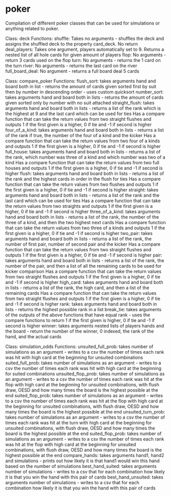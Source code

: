 # poker
Compilation of different poker classes that can be used for simulations or anything related to poker.

Class: deck
  Functions:
    shuffle: 
      Takes no arguments - shuffles the deck and assigns the shuffled deck to the property card_deck. No return
    deal_players: 
      Takes one argument, players automatically set to 9. Returns a nested list of all hole cards for given amount of players
    flop:
      No arguments - return 3 cards used on the flop
    turn:
      No arguments - returns the 1 card on the turn
    river:
      No arguments - returns the last card on the river
    full_board_deal:
      No argument - returns a full board deal 5 cards
      
      
Class: compare_poker
  Functions:
    flush_sort:
      takes arguments hand and board both in list - returns the amount of cards given sorted first by suit then by number in descending order - uses custom quicksort
    number_sort:
      takes arguments hand and board both in lists - returns the amount of cards given sorted only by number with no suit attached
    straight_flush:
      takes arguments hand and board both in lists - returns a list of the rank which is the highest at 9 and the last card which can be used for ties
      Has a compare function that can take the return values from two straight flushes and outputs 1 if the first given is a higher, 0 if tie and -1 if second is higher
    four_of_a_kind:
      takes arguments hand and board both in lists - returns a list of the rank if true, the number of the four of a kind and the kicker
      Has a compare function that can take the return values from two four of a kinds and outputs 1 if the first given is a higher, 0 if tie and -1 if second is higher
    full_house:
      takes arguments hand and board both in lists - returns a list of the rank, which number was three of a kind and which number was two of a kind
      Has a compare function that can take the return values from two full houses and outputs 1 if the first given is a higher, 0 if tie and -1 if second is higher
    flush:
      takes arguments hand and board both in lists - returns a list of the rank and the highest cards in order in the flush for ties
      Has a compare function that can take the return values from two flushes and outputs 1 if the first given is a higher, 0 if tie and -1 if second is higher
    straight:
      takes arguments hand and board both in lists - returns a list of the rank and the last card which can be used for ties
      Has a compare function that can take the return values from two straights and outputs 1 if the first given is a higher, 0 if tie and -1 if second is higher
    three_of_a_kind:
      takes arguments hand and board both in lists - returns a list of the rank, the number of the three of a kind, and then the two highest next cards
      Has a compare function that can take the return values from two three of a kinds and outputs 1 if the first given is a higher, 0 if tie and -1 if second is higher
    two_pair:
      takes arguments hand and board both in lists - returns a list of the rank, the number of first pair, number of second pair and the kicker
      Has a compare function that can take the return values from two straight flushes and outputs 1 if the first given is a higher, 0 if tie and -1 if second is higher
    pair:
      takes arguments hand and board both in lists - returns a list of the rank, the number of the pair, and then a list of all the remaining cards to be used for kicker comparison
      Has a compare function that can take the return values from two straight flushes and outputs 1 if the first given is a higher, 0 if tie and -1 if second is higher
    high_card:
      takes arguments hand and board both in lists - returns a list of the rank, the high card, and then a list of the remaining cards
      Has a compare function that can take the return values from two straight flushes and outputs 1 if the first given is a higher, 0 if tie and -1 if second is higher
    rank:
      takes arguments hand and board both in lists - returns the highest possible rank in a list
    break_tie:
      takes arguments of the outputs of the above functions that have equal rank - uses the compare functions to return 1 if the first given is higher, 0 if tie and -1 if second is higher
    winner:
      takes arguments nested lists of players hands and the board - return the number of the winner, 0 indexed, the rank of the hand, and the actual cards


Class: simulation_odds
  Functions:
    unsuited_full_prob:
      takes number of simulations as an argument - writes to a csv the number of times each rank was hit with high card at the beginning for unsuited combinations
    suited_full_prob:
      takes number of simulations as an argument - writes to a csv the number of times each rank was hit with high card at the beginning for suited combinations
    unsuited_flop_prob:
      takes number of simulations as an argument - writes to a csv the number of times each rank was hit at the flop with high card at the beginning for unsuited combinations, with flush draw, OESD and how many times the board is the highest possible at the end
    suited_flop_prob:
      takes number of simulations as an argument - writes to a csv the number of times each rank was hit at the flop with high card at the beginning for unsuited combinations, with flush draw, OESD and how many times the board is the highest possible at the end
    unsuited_turn_prob:
      takes number of simulations as an argument - writes to a csv the number of times each rank was hit at the turn with high card at the beginning for unsuited combinations, with flush draw, OESD and how many times the board is the highest possible at the end
    suited_flop_prob:
      takes number of simulations as an argument - writes to a csv the number of times each rank was hit at the flop with high card at the beginning for unsuited combinations, with flush draw, OESD and how many times the board is the highest possible at the end
    compare_hands:
      takes arguments hand1, hand2 and simulations - prints out how likely it is that hand1 would win this hand based on the number of simulations
    best_hand_suited:
      takes arguments number of simulations - writes to a csv that for each combination how likely it is that you win the hand with this pair of cards
    best_hand_unsuited:
      takes arguments number of simulations - writes to a csv that for each combination how likely it is that you win the hand with this pair of cards






    
    
    
    
